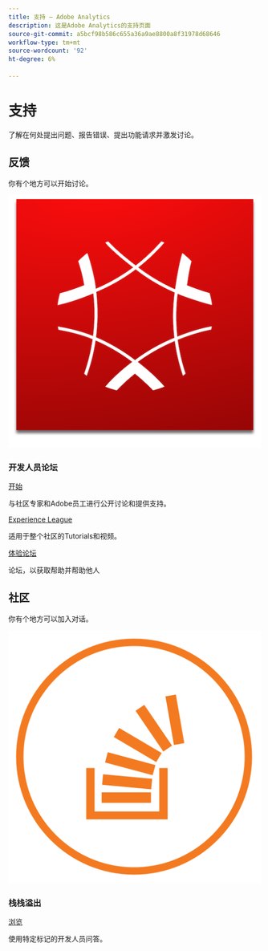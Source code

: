 ```yaml
---
title: 支持 — Adobe Analytics
description: 这是Adobe Analytics的支持页面
source-git-commit: a5bcf98b586c655a36a9ae8800a8f31978d68646
workflow-type: tm+mt
source-wordcount: '92'
ht-degree: 6%

---
```



# 支持

了解在何处提出问题、报告错误、提出功能请求并激发讨论。

## 反馈

你有个地方可以开始讨论。

![Adobe Experience Cloud](experience_cloud.png)

### 开发人员论坛

[开始](https://adobe.io)

与社区专家和Adobe员工进行公开讨论和提供支持。

[Experience League](https://adobe.io)

适用于整个社区的Tutorials和视频。

[体验论坛](https://adobe.io)

论坛，以获取帮助并帮助他人

## 社区

你有个地方可以加入对话。

![栈栈溢出](stack-overflow.png)

### 栈栈溢出

[浏览](https://adobe.io)

使用特定标记的开发人员问答。


